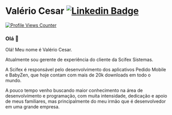 # Valério Cesar [![Linkedin Badge](https://img.shields.io/badge/-LinkedIn-blue?style=flat-square&logo=Linkedin&logoColor=white&link=https://www.linkedin.com/in/valeriocesar/)](https://www.linkedin.com/in/valeriocesar/)

[![Profile Views Counter](https://komarev.com/ghpvc/?username=valeriocesar&color=gray)](https://github.com/antonkomarev/github-profile-views-counter) 

<h3>Olá 👋</h3>

  <p>Olá! Meu nome é Valério Cesar.</p>

  <p>
    Atualmente sou gerente de experiência do cliente da Scifex Sistemas.
  </p>


  <p>
    A Scifex é responsável pelo desenvolvimento dos aplicativos Pedido Mobile e BabyZen, que hoje contam com mais de 20k downloads em todo o mundo.
  </p>


  <p>
    A pouco tempo venho buscando maior conhecimento na área de desenvolvimento e programação, com muita intensidade, dedicação e apoio de meus familiares, mas principalmente do meu irmão que é desenvolvedor em uma grande empresa.
  </p>
